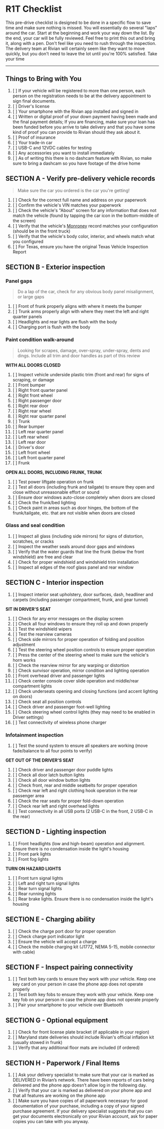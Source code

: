 # R1T Checklist

<!-- This is soon to be available as a [mobile app for iOS and Android](https://rivianprep.glideapp.io), too. -->

This pre-drive checklist is designed to be done in a specific flow to save time and make sure nothing is missed. You will essentially do several "laps" around the car. Start at the beginning and work your way down the list. By the end, your car will be fully reviewed. Feel free to print this out and bring it, along with a pen. Don't feel like you need to rush through the inspection. The delivery team at Rivian will certainly seem like they want to move quickly, but you don't need to leave the lot until you're 100% satisfied. Take your time

---

## Things to Bring with You

1. [ ] If your vehicle will be registered to more than one person, each person on the registration needs to be at the delivery appointment to sign final documents.
1. [ ] Driver's license
1. [ ] Your smartphone with the Rivian app installed and signed in
1. [ ] Written or digital proof of your down payment having been made and the final payment details; If you are financing, make sure your loan has been funded before you arrive to take delivery and that you have some kind of proof you can provide to Rivian should they ask about it.
1. [ ] Proof of insurance
1. [ ] Your trade-in car
1. [ ] USB-C and 12VDC cables for testing
1. [ ] Any accessories you want to install immediately
1. [ ] As of writing this there is no dashcam feature with Rivian, so make sure to bring a dashcam so you have footage of the drive home

## SECTION A - Verify pre-delivery vehicle records

> Make sure the car you ordered is the car you're getting!

1. [ ] Check for the correct full name and address on your paperwork
1. [ ] Confirm the vehicle's VIN matches your paperwork
1. [ ] Check the vehicle's "About" screen for any information that does not match the vehicle (found by tapping the car icon in the bottom-middle of the screen)
1. [ ] Verify that the vehicle's [Monroney](https://en.wikipedia.org/wiki/Monroney_sticker) record matches your configuration (should be in the front truck)
1. [ ] Verify that the vehicle's body color, interior, and wheels match what you configured
1. [ ] For Texas, ensure you have the original Texas Vehicle Inspection Report

## SECTION B - Exterior inspection

### Panel gaps

> Do a lap of the car, check for any obvious body panel misalignment, or large gaps

1. [ ] Front of frunk properly aligns with where it meets the bumper
1. [ ] Trunk arms properly align with where they meet the left and right quarter panels
1. [ ] Headlights and rear lights are flush with the body
1. [ ] Charging port is flush with the body

### Paint condition walk-around

> Looking for scrapes, damage, over-spray, under-spray, dents and dings. Include all trim and door handles as part of this review

**WITH ALL DOORS CLOSED**

1. [ ] Inspect vehicle underside plastic trim (front and rear) for signs of scraping, or damage
1. [ ] Front bumper
1. [ ] Right front quarter panel
1. [ ] Right front wheel
1. [ ] Right passenger door
1. [ ] Right rear door
1. [ ] Right rear wheel
1. [ ] Right rear quarter panel
1. [ ] Trunk
1. [ ] Rear bumper
1. [ ] Left rear quarter panel
1. [ ] Left rear wheel
1. [ ] Left rear door
1. [ ] Driver's door
1. [ ] Left front wheel
1. [ ] Left front quarter panel
1. [ ] Frunk

**OPEN ALL DOORS, INCLUDING FRUNK, TRUNK**

1. [ ] Test power liftgate operation on frunk
1. [ ] Test all doors (including frunk and tailgate) to ensure they open and close without unreasonable effort or sound
1. [ ] Ensure door windows auto-close completely when doors are closed
1. [ ] Check the frunk/bed lighting
1. [ ] Check paint in areas such as door hinges, the bottom of the frunk/tailgate, etc. that are not visible when doors are closed

### Glass and seal condition

1. [ ] Inspect all glass (including side mirrors) for signs of distortion, scratches, or cracks
1. [ ] Inspect the weather seals around door gaps and windows
1. [ ] Verify that the water guards that line the frunk (below the front windshield) are free and clear
1. [ ] Check for proper windshield and windshield trim installation
1. [ ] Inspect all edges of the roof glass panel and rear window

## SECTION C - Interior inspection

1. [ ] Inspect interior seat upholstery, door surfaces, dash, headliner and carpets (including passenger compartment, frunk, and gear tunnel)

**SIT IN DRIVER'S SEAT**

1. [ ] Check for any error messages on the display screen
1. [ ] Check all four windows to ensure they roll up and down properly
1. [ ] Test the windshield wipers
1. [ ] Test the rearview cameras
1. [ ] Check side mirrors for proper operation of folding and position adjustment
1. [ ] Test the steering wheel position controls to ensure proper operation
1. [ ] Press the center of the steering wheel to make sure the vehicle's horn works
1. [ ] Check the rearview mirror for any warping or distortion
1. [ ] Check sunvisor operation, mirror condition and lighting operation
1. [ ] Front overhead driver and passenger lights
1. [ ] Check center console cover slide operation and middle/rear compartment lights
1. [ ] Check underseats opening and closing functions (and accent lighting on doors)
1. [ ] Check seat all position controls
1. [ ] Check driver and passenger foot-well lighting
1. [ ] Check steering wheel control lights (they may need to be enabled in Driver settings)
1. [ ] Test connectivity of wireless phone charger

### Infotainment inspection

1. [ ] Test the sound system to ensure all speakers are working (move fade/balance to all four points to verify)

**GET OUT OF THE DRIVER'S SEAT**

1. [ ] Check driver and passenger door puddle lights
1. [ ] Check all door latch button lights
1. [ ] Check all door window button lights
1. [ ] Check front, rear and middle seatbelts for proper operation
1. [ ] Check rear left and right clothing hook operation in the rear passenger area
1. [ ] Check the rear seats for proper fold-down operation
1. [ ] Check rear left and right overhead lights
1. [ ] Test connectivity in all USB ports (2 USB-C in the front, 2 USB-C in the rear)

## SECTION D - Lighting inspection

1. [ ] Front headlights (low and high-beam) operation and alignment. Ensure there is no condensation inside the light's housing
1. [ ] Front park lights
1. [ ] Front fog lights

**TURN ON HAZARD LIGHTS**

1. [ ] Front turn signal lights
1. [ ] Left and right turn signal lights
1. [ ] Rear turn signal lights
1. [ ] Rear running lights
1. [ ] Rear brake lights. Ensure there is no condensation inside the light's housing

## SECTION E - Charging ability

1. [ ] Check the charge port door for proper operation
1. [ ] Check charge port indicator light
1. [ ] Ensure the vehicle will accept a charge
1. [ ] Check the mobile charging kit (J1772, NEMA 5-15, mobile connector with cable)

## SECTION F - Inspect pairing connectivity

1. [ ] Test both key cards to ensure they work with your vehicle. Keep one key card on your person in case the phone app does not operate properly
1. [ ] Test both key fobs to ensure they work with your vehicle. Keep one key fob on your person in case the phone app does not operate properly
1. [ ] Pair your smartphone to your vehicle over Bluetooth

## SECTION G - Optional equipment

1. [ ] Check for front license plate bracket (if applicable in your region)
1. [ ] Maryland state deliveries should include Rivian's official inflation kit (usually stowed in frunk)
1. [ ] Verify that any additional floor mats are included (if ordered)

## SECTION H - Paperwork / Final Items

1. [ ] Ask your delivery specialist to make sure that your car is marked as DELIVERED in Rivian’s network. There have been reports of cars being delivered and the phone app doesn’t allow log in the following day.
1. [ ] Verify that your car is marked as delivered on your phone app and that all features are working on the phone app
1. [ ] Make sure you have copies of all paperwork necessary for good documentation of your purchase, including a copy of your signed purchase agreement. If your delivery specialist suggests that you can get your documents electronically on your Rivian account, ask for paper copies you can take with you anyway.
